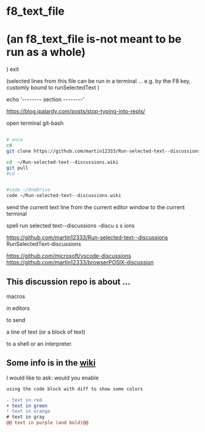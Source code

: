 
# f8_text_file
# (an f8_text_file is-not meant to be run as a whole)
)
exit

(selected lines from this file can be run in a terminal ... e.g. by the F8 key, customly bound to runSelectedText  )

echo '-------- section --------'










https://blog.jpalardy.com/posts/stop-typing-into-repls/







open terminal git-bash

```bash

# once
cd
git clone https://github.com/martin12333/Run-selected-text--discussions.wiki.git

cd  ~/Run-selected-text--discussions.wiki
git pull 
#cd -


#code ~/OneDrive
code ~/Run-selected-text--discussions.wiki

```





send the current text line from the current editor window to the current terminal


spell
run selected text--discussions
-discu s s ions


https://github.com/martin12333/Run-selected-text--discussions
RunSelectedText-discussions

https://github.com/microsoft/vscode-discussions
https://github.com/martin12333/browserPOSIX-discussion





## This discussion repo is about ...

macros

in editors

to send

a line of text (or a block of text)

to a shell or an interpreter.

## Some info is in the [wiki]()

I would like to ask: would you enable





```diff
using the code block with diff to show some colors

- text in red
+ text in green
! text in orange
# text in gray
@@ text in purple (and bold)@@

```

